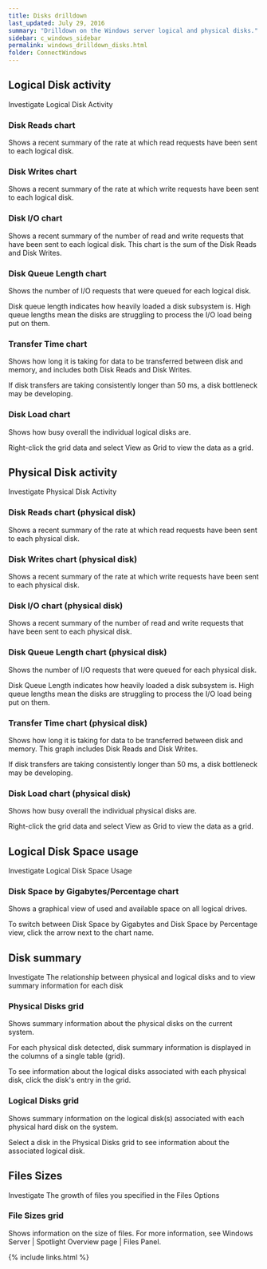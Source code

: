 ```yaml
---
title: Disks drilldown
last_updated: July 29, 2016
summary: "Drilldown on the Windows server logical and physical disks."
sidebar: c_windows_sidebar
permalink: windows_drilldown_disks.html
folder: ConnectWindows
---
```



## Logical Disk activity

Investigate Logical Disk Activity

###  Disk Reads chart
Shows a recent summary of the rate at which read requests have been sent to each logical disk.

### Disk Writes chart
Shows a recent summary of the rate at which write requests have been sent to each logical disk.

### Disk I/O chart
Shows a recent summary of the number of read and write requests that have been sent to each logical disk. This chart is the sum of the Disk Reads and Disk Writes.

### Disk Queue Length chart
Shows the number of I/O requests that were queued for each logical disk.

Disk queue length indicates how heavily loaded a disk subsystem is. High queue lengths mean the disks are struggling to process the I/O load being put on them.

### Transfer Time chart
Shows how long it is taking for data to be transferred between disk and memory, and includes both Disk Reads and Disk Writes.

If disk transfers are taking consistently longer than 50 ms, a disk bottleneck may be developing.

### Disk Load chart
Shows how busy overall the individual logical disks are.

Right-click the grid data and select View as Grid to view the data as a grid.


## Physical Disk activity

Investigate Physical Disk Activity

### Disk Reads chart (physical disk)
Shows a recent summary of the rate at which read requests have been sent to each physical disk.

### Disk Writes chart (physical disk)
Shows a recent summary of the rate at which write requests have been sent to each physical disk.

### Disk I/O chart (physical disk)
Shows a recent summary of the number of read and write requests that have been sent to each physical disk.

### Disk Queue Length chart (physical disk)
Shows the number of I/O requests that were queued for each physical disk.

Disk Queue Length indicates how heavily loaded a disk subsystem is. High queue lengths mean the disks are struggling to process the I/O load being put on them.

### Transfer Time chart (physical disk)
Shows how long it is taking for data to be transferred between disk and memory. This graph includes Disk Reads and Disk Writes.

If disk transfers are taking consistently longer than 50 ms, a disk bottleneck may be developing.

### Disk Load chart (physical disk)
Shows how busy overall the individual physical disks are.

Right-click the grid data and select View as Grid to view the data as a grid.



## Logical Disk Space usage

Investigate Logical Disk Space Usage

### Disk Space by Gigabytes/Percentage chart
Shows a graphical view of used and available space on all logical drives.

To switch between Disk Space by Gigabytes and Disk Space by Percentage view, click the arrow next to the chart name.



## Disk summary

Investigate The relationship between physical and logical disks and to view summary information for each disk

### Physical Disks grid
Shows summary information about the physical disks on the current system.

For each physical disk detected, disk summary information is displayed in the columns of a single table (grid).

To see information about the logical disks associated with each physical disk, click the disk's entry in the grid.

### Logical Disks grid
Shows summary information on the logical disk(s) associated with each physical hard disk on the system.

Select a disk in the Physical Disks grid to see information about the associated logical disk.


## Files Sizes

Investigate The growth of files you specified in the Files Options

### File Sizes grid
Shows information on the size of files. For more information, see Windows Server \| Spotlight Overview page \| Files Panel.



{% include links.html %}
